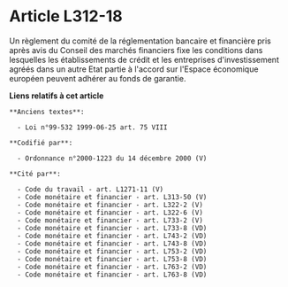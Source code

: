 # Article L312-18

Un règlement du comité de la réglementation bancaire et financière pris après avis du Conseil des marchés financiers fixe les
conditions dans lesquelles les établissements de crédit et les entreprises d'investissement agréés dans un autre Etat partie
à l'accord sur l'Espace économique européen peuvent adhérer au fonds de garantie.

**Liens relatifs à cet article**

	**Anciens textes**:

	  - Loi n°99-532 1999-06-25 art. 75 VIII

	**Codifié par**:

	  - Ordonnance n°2000-1223 du 14 décembre 2000 (V)

	**Cité par**:

	  - Code du travail - art. L1271-11 (V)
	  - Code monétaire et financier - art. L313-50 (V)
	  - Code monétaire et financier - art. L322-2 (V)
	  - Code monétaire et financier - art. L322-6 (V)
	  - Code monétaire et financier - art. L733-2 (V)
	  - Code monétaire et financier - art. L733-8 (VD)
	  - Code monétaire et financier - art. L743-2 (VD)
	  - Code monétaire et financier - art. L743-8 (VD)
	  - Code monétaire et financier - art. L753-2 (VD)
	  - Code monétaire et financier - art. L753-8 (VD)
	  - Code monétaire et financier - art. L763-2 (VD)
	  - Code monétaire et financier - art. L763-8 (VD)
